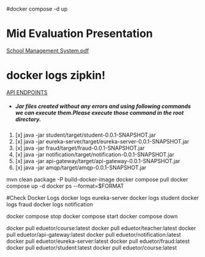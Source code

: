 



#docker compose -d up
# Mid Evaluation Presentation
[School Management System.pdf](https://github.com/dhanushka365/SE-Backend-Microservices-test1/files/12435947/School.Management.System.pdf)


# docker logs zipkin!
[API ENDPOINTS](https://github.com/dhanushka365/SE-Backend-Microservices-test1/assets/66137046/df1103bd-3f26-4517-8b54-e0429e6e59ea)

* ##### Jar files created without any errors and using following commands we can execute them.Please execute those command in the root directory.
1. [x] java -jar student/target/student-0.0.1-SNAPSHOT.jar
2. [x] java -jar eureka-server/target/eureka-server-0.0.1-SNAPSHOT.jar
3. [x] java -jar fraud/target/fraud-0.0.1-SNAPSHOT.jar
4. [x] java -jar notification/target/notification-0.0.1-SNAPSHOT.jar
5. [x] java -jar api-gateway/target/api-gateway-0.0.1-SNAPSHOT.jar
6. [x] java -jar amqp/target/amqp-0.0.1-SNAPSHOT.jar

mvn clean package -P build-docker-image
docker compose pull
docker compose up -d
docker ps --format=$FORMAT

#Check Docker Logs
docker logs eureka-server
docker logs student
docker logs fraud
docker logs notification

docker compose stop
docker compose start
docker compose down

docker pull eduetor/course:latest
docker pull eduetor/teacher:latest
docker pull eduetor/api-gateway:latest
docker pull eduetor/notification:latest
docker pull eduetor/eureka-server:latest
docker pull eduetor/fraud:latest
docker pull eduetor/student:latest
docker pull eduetor/course:latest



